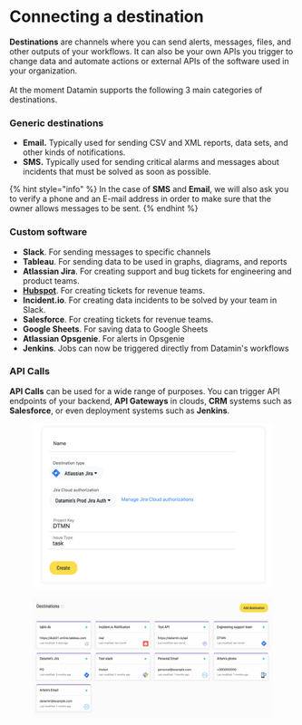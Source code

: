 # Connecting a destination

**Destinations** are channels where you can send alerts, messages, files, and other outputs of your workflows. It can also be your own APIs you trigger to change data and automate actions or external APIs of the software used in your organization.\
\
At the moment Datamin supports the following 3 main categories of destinations.

### Generic destinations

* **Email.** Typically used for sending CSV and XML reports, data sets, and other kinds of notifications.
* **SMS.** Typically used for sending critical alarms and messages about incidents that must be solved as soon as possible.

{% hint style="info" %}
In the case of **SMS** and **Email**, we will also ask you to verify a phone and an E-mail address in order to make sure that the owner allows messages to be sent.
{% endhint %}

### Custom software

* **Slack**. For sending messages to specific channels
* **Tableau**. For sending data to be used in graphs, diagrams, and reports
* **Atlassian Jira**. For creating support and bug tickets for engineering and product teams.
* [**Hubspot**](connecting-a-hubspot.md). For creating tickets for revenue teams.
* **Incident.io**. For creating data incidents to be solved by your team in Slack.
* **Salesforce**. For creating tickets for revenue teams.
* **Google Sheets**. For saving data to Google Sheets
* **Atlassian Opsgenie**. For alerts in Opsgenie
* **Jenkins**. Jobs can now be triggered directly from Datamin's workflows

### API Calls

**API Calls** can be used for a wide range of purposes. You can trigger API endpoints of your backend, **API Gateways** in clouds, **CRM** systems such as **Salesforce**, or even deployment systems such as **Jenkins**.

<figure><img src="../../.gitbook/assets/Screenshot 2022-09-14 at 22.58.56.png" alt=""><figcaption></figcaption></figure>

<figure><img src="../../.gitbook/assets/Screenshot 2022-09-14 at 22.58.22.png" alt=""><figcaption></figcaption></figure>

